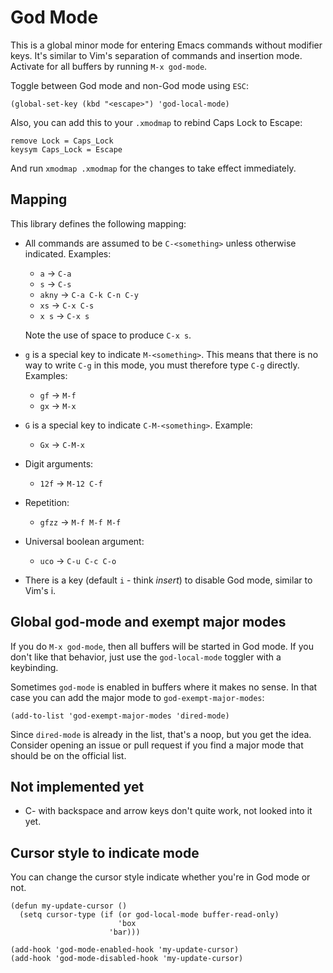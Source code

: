 # God Mode

This is a global minor mode for entering Emacs commands without
modifier keys. It's similar to Vim's separation of commands and
insertion mode. Activate for all buffers by running `M-x god-mode`.

Toggle between God mode and non-God mode using `ESC`:

    (global-set-key (kbd "<escape>") 'god-local-mode)

Also, you can add this to your `.xmodmap` to rebind Caps Lock to
Escape:

    remove Lock = Caps_Lock
    keysym Caps_Lock = Escape

And run `xmodmap .xmodmap` for the changes to take effect immediately.

## Mapping

This library defines the following mapping:

* All commands are assumed to be `C-<something>` unless otherwise
   indicated. Examples:

   * `a`    → `C-a`
   * `s`    → `C-s`
   * `akny` → `C-a C-k C-n C-y`
   * `xs`   → `C-x C-s`
   * `x s`  → `C-x s`

   Note the use of space to produce `C-x s`.

* `g` is a special key to indicate `M-<something>`. This means that
   there is no way to write `C-g` in this mode, you must therefore
   type `C-g` directly. Examples:

   * `gf` → `M-f`
   * `gx` → `M-x`

* `G` is a special key to indicate `C-M-<something>`. Example:

   * `Gx` → `C-M-x`

* Digit arguments:

  * `12f` → `M-12 C-f`

* Repetition:

  * `gfzz` → `M-f M-f M-f`

* Universal boolean argument:

  * `uco` → `C-u C-c C-o`

* There is a key (default `i` - think *insert*) to disable God mode,
  similar to Vim's i.

## Global god-mode and exempt major modes

If you do `M-x god-mode`, then all buffers will be started in God
mode. If you don't like that behavior, just use the `god-local-mode`
toggler with a keybinding.

Sometimes `god-mode` is enabled in buffers where it makes no sense. In
that case you can add the major mode to `god-exempt-major-modes`:

    (add-to-list 'god-exempt-major-modes 'dired-mode)

Since `dired-mode` is already in the list, that's a noop, but you get
the idea. Consider opening an issue or pull request if you find a
major mode that should be on the official list.

## Not implemented yet

* C- with backspace and arrow keys don't quite work, not looked into
  it yet.

## Cursor style to indicate mode

You can change the cursor style indicate whether you're in God mode or
not.

    (defun my-update-cursor ()
      (setq cursor-type (if (or god-local-mode buffer-read-only)
                            'box
                          'bar)))

    (add-hook 'god-mode-enabled-hook 'my-update-cursor)
    (add-hook 'god-mode-disabled-hook 'my-update-cursor)
